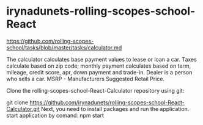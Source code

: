 # irynadunets-rolling-scopes-school-React
https://github.com/rolling-scopes-school/tasks/blob/master/tasks/calculator.md

The calculator calculates base payment values to lease or loan a car. Taxes calculate based on zip code; monthly payment calculates based on term, mileage, credit score, apr, down payment and trade-in. Dealer is a person who sells a car. MSRP - Manufacturers Suggested Retail Price.

Clone the rolling-scopes-school-React-Calculator repository using git:

git clone https://github.com/irynadunets/rolling-scopes-school-React-Calculator.git
Next, you need to install packages and run the application.
start application by comand: npm start
